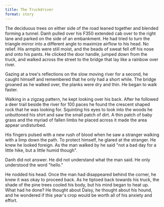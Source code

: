 ```yaml
---
title: The Truckdriver
format: story
---
```


The deciduous trees on either side of the road leaned together and blended forming a tunnel. Danh pulled over his F350 extended cab over to the right lane and parked on the side of an embankment.  He had tried to turn the triangle mirror into a different angle to maximize airflow to his head. No relief. His armpits were still moist, and the beads of sweat fell off his nose and onto his pants. He clicked the door handle, jumped down from the truck, and walked across the street to the bridge that lay like a rainbow over river. 

Gazing at a tree's reflections on the slow moving river for a second, he caught himself and remembered that he only had a short while. The bridge groaned as he walked over, the planks were dry and thin. He began to walk faster. 

Walking in a zigzag pattern, he kept looking over his back.  After he followed a deer trail beside the river for 100 paces he found the crescent shaped rock that he was looking for.  Squinting his eyes to look into the woods he unbuttoned his shirt and saw the small patch of dirt. A thin patch of baby grass and the myriad of fallen limbs he placed across it made the area appear undisturbed.

His fingers pulsed with a new rush of blood when he saw a stranger walking with a limp down the path. To protect himself, he glared at the stranger. He knew he looked foreign. As the man walked by he said "not a bad day for a little hike, but a little humid though".

Danh did not answer. He did not understand what the man said. He only understood the word "hello." 

He nodded his head. Once the man had disappeared behind the corner, he knew it was okay to proceed back.  As he tiptoed back towards his truck, the shade of the pine trees cooled his body, but his mind began to heat up. What had he done?  He thought about Daisy, he thought about his hound, and he wondered if this year's crop would be worth all of his anxiety and effort. 